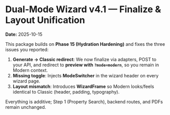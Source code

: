 # Dual‑Mode Wizard v4.1 — Finalize & Layout Unification

**Date:** 2025-10-15

This package builds on **Phase 15 (Hydration Hardening)** and fixes the three issues you reported:

1) **Generate → Classic redirect**: We now finalize via adapters, POST to your API, and redirect to **preview with `?mode=modern`**, so you remain in Modern context.
2) **Missing toggle**: Injects **ModeSwitcher** in the wizard header on every wizard page.
3) **Layout mismatch**: Introduces **WizardFrame** so Modern looks/feels identical to Classic (header, padding, typography).

Everything is additive; Step 1 (Property Search), backend routes, and PDFs remain unchanged.
